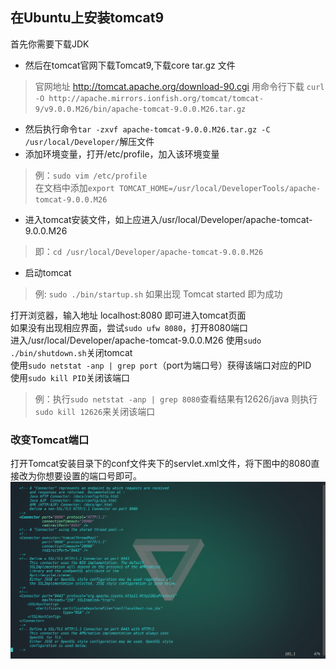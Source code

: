 ## 在Ubuntu上安装tomcat9

首先你需要下载JDK

* 然后在tomcat官网下载Tomcat9,下载core tar.gz 文件
> 官网地址 http://tomcat.apache.org/download-90.cgi
> 用命令行下载 `curl -O http://apache.mirrors.ionfish.org/tomcat/tomcat-9/v9.0.0.M26/bin/apache-tomcat-9.0.0.M26.tar.gz`

* 然后执行命令`tar -zxvf apache-tomcat-9.0.0.M26.tar.gz -C /usr/local/Developer/`解压文件
* 添加环境变量，打开/etc/profile，加入该环境变量
> 例：`sudo vim /etc/profile`  
> 在文档中添加`export TOMCAT_HOME=/usr/local/DeveloperTools/apache-tomcat-9.0.0.M26`

* 进入tomcat安装文件，如上应进入/usr/local/Developer/apache-tomcat-9.0.0.M26
> 即：`cd /usr/local/Developer/apache-tomcat-9.0.0.M26`

* 启动tomcat
> 例: `sudo ./bin/startup.sh`
> 如果出现 Tomcat started 即为成功


打开浏览器，输入地址 localhost:8080 即可进入tomcat页面  
如果没有出现相应界面，尝试`sudo ufw 8080`，打开8080端口  
进入/usr/local/Developer/apache-tomcat-9.0.0.M26 使用`sudo ./bin/shutdown.sh`关闭tomcat  
使用`sudo netstat -anp | grep port`（port为端口号）获得该端口对应的PID  
使用`sudo kill PID`关闭该端口  
> 例：执行`sudo netstat -anp | grep 8080`查看结果有12626/java
> 则执行`sudo kill 12626`来关闭该端口

### 改变Tomcat端口
打开Tomcat安装目录下的conf文件夹下的servlet.xml文件，将下图中的8080直接改为你想要设置的端口号即可。  
![Tomcat port configuration](img/TomcatPortConfiguration.png)

